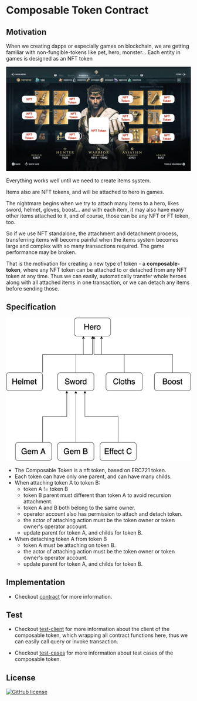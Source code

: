 # Composable Token Contract

## Motivation

When we creating dapps or especially games on blockchain, we are getting familiar with non-fungible-tokens like pet, hero, monster... Each entity in games is designed as an NFT token

![hero](https://raw.githubusercontent.com/dotrungkien/clarity-composable-token/master/hero.jpg)

Everything works well until we need to create items system.

Items also are NFT tokens, and will be attached to hero in games.

The nightmare begins when we try to attach many items to a hero, likes sword, helmet, gloves, boost... and with each item, it may also have many other items attached to it, and of course, those can be any NFT or FT token, too.

So if we use NFT standalone, the attachment and detachment process, transferring items will become painful when the items system becomes large and complex with so many transactions required. The game performance may be broken.

That is the motivation for creating a new type of token - a **composable-token**, where any NFT token can be attached to or detached from any NFT token at any time. Thus we can easily, automatically transfer whole heroes along with all attached items in one transaction, or we can detach any items before sending those.

## Specification

![tokens](https://raw.githubusercontent.com/dotrungkien/clarity-composable-token/master/tokens.png)

- The Composable Token is a nft token, based on ERC721 token.
- Each token can have only one parent, and can have many childs.
- When attaching token A to token B:
  - token A != token B
  - token B parent must different than token A to avoid recursion attachment.
  - token A and B both belong to the same owner.
  - operator account also has permission to attach and detach token.
  - the actor of attaching action must be the token owner or token owner's operator account.
  - update parent for token A, and childs for token B.
- When detaching token A from token B
  - token A must be attaching on token B.
  - the actor of attaching action must be the token owner or token owner's operator account.
  - update parent for token A, and childs for token B.

## Implementation

- Checkout [contract](contracts/composable-token.clar) for more information.

## Test

- Checkout [test-client](test/composable-token-client.test.ts) for more information about the client of the composable token, which wrapping all contract functions here, thus we can easily call query or invoke transaction.

- Checkout [test-cases](test/composable-token.test.ts) for more information about test cases of the composable token.

## License

[![GitHub license](https://img.shields.io/badge/license-MIT-blue.svg?style=for-the-badge)](https://github.com/dotrungkien/clarity-composable-token/blob/master/LICENSE)
